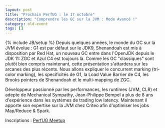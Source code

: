 ```yaml
---
layout: post
title: "Prochain PerfUG : le 17 octobre"
description: "Comprendre les GC sur la JVM : Mode Avancé !"
category: old-event
tags: []
---
```

{% include JB/setup %}
Depuis quelques années, le monde du GC sur la JVM évolue : G1 est par défaut sur le JDK9, Shenandoah est mis à disposition par Red Hat, un nouveau GC entre dans l'OpenJDK depuis le JDK 11: ZGC et Azul C4 est toujours là.
Comme les GC "classiques" sont plutôt bien compris maintenant, cette présentation s'attardera sur les arcanes des plus récents. Nous allons expliquer le concurrent marking (tri-color marking), les specificités de G1, la Load Value Barrier de C4, les Brooks pointers de Shenandoah et le multi-mapping de ZGC.

<!-- more -->
Développeur passionné par les performances, les runtimes (JVM, CLR) et adepte de Mechanical Sympathy, Jean-Philippe Bempel a plus de 8 ans d'expérience dans les systèmes de trading low latency. Maintenant il apporte son expertise sur la JVM chez Criteo afin d'optimiser les jobs Map/Reduce & Spark.

Inscriptions : [PerfUG Meetup](https://www.meetup.com/fr-FR/PerfUG/events/244682807/)
